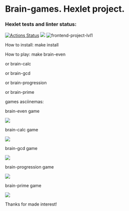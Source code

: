# Brain-games. Hexlet project.
### Hexlet tests and linter status:
[![Actions Status](https://github.com/sraduhin/frontend-project-lvl1/workflows/hexlet-check/badge.svg)](https://github.com/sraduhin/frontend-project-lvl1/actions)
<a href="https://codeclimate.com/github/sraduhin/frontend-project-lvl1"><img src="https://api.codeclimate.com/v1/badges/a99a88d28ad37a79dbf6/maintainability" /></a>
![frontend-project-lvl1](https://github.com/sraduhin/frontend-project-lvl1/actions/workflows/makefile.yml/badge.svg)
<p>How to install: make install</p>
<p>How to play: make brain-even</p>
<p>or brain-calc</p>
<p>or brain-gcd</p>
<p>or brain-progression</p>
<p>or brain-prime</p>
<p>games asciinemas:</p>
<p>brain-even game</p>
<a href="https://asciinema.org/a/Zwr0rp4sJMC7Hh8wE3tyVvp9m"><img src="https://asciinema.org/a/Zwr0rp4sJMC7Hh8wE3tyVvp9m.png"/></a>
<p>brain-calc game</p>
<a href="https://asciinema.org/a/Sf7YdsBoKH8B40EKnJ00PXes0"><img src="https://asciinema.org/a/Sf7YdsBoKH8B40EKnJ00PXes0.png"/></a>
<p>brain-gcd game</p>
<a href="https://asciinema.org/a/rL1uSC5vtdzb4J61ugX8grfcv"><img src="https://asciinema.org/a/rL1uSC5vtdzb4J61ugX8grfcv.png"/></a>
<p>brain-progression game</p>
<a href="https://asciinema.org/a/q6tyhuM77x1XtIx274d5f9gpu"><img src="https://asciinema.org/a/q6tyhuM77x1XtIx274d5f9gpu.png"/></a>
<p>brain-prime game</p>
<a href="https://asciinema.org/a/aFPksNrWdmJVbzmZa5XrRYEIL"><img src="https://asciinema.org/a/aFPksNrWdmJVbzmZa5XrRYEIL.png"/></a>
<p>Thanks for made interest!</p>